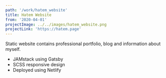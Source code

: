 ```yaml
---
path: '/work/hatem_website'
title: Hatem Website
from: '2020-04-01'
projectImage: ../../images/hatem_website.png
projectLink: 'https://hatem.page'
---
```


Static website contains professional portfolio, blog and information about myself.

- JAMstack using Gatsby
- SCSS responsive design
- Deployed using Netlify
